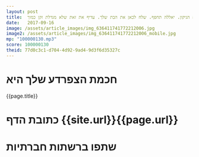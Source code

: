 ```yaml
---
layout: post
title:  מהנדס וזקן. מה תעשה כשיסתיים הגיקון. יאללה תחפף. שלח לכאן את הבת שלך. עדיף את זאת שלא מגדלת זקן כמוך.
date:   2017-09-16
image: /assets/article_images/img_636411741772212006.jpg
image2: /assets/article_images/img_636411741772212006_mobile.jpg
mp: "100000130.mp3"
score: 100000130
theid: 77d0c3c1-d704-4d92-9ad4-9d3f6d35327c
---
```

# חכמת הצפרדע שלך היא
{{page.title}}

# כתובת הדף {{site.url}}{{page.url}}
# שתפו ברשתות חברתיות